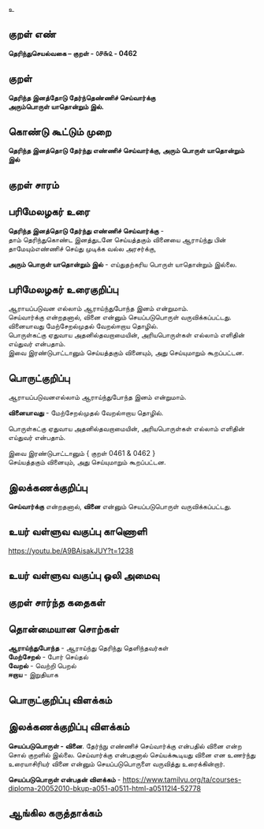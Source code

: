 உ

## குறள் எண் 

**தெரிந்துசெயல்வகை – குறள் - ௦௪௬௨ - 0462**  

## குறள் 

**தெரிந்த இனத்தோடு தேர்ந்தெண்ணிச் செய்வார்க்கு  
அரும்பொருள் யாதொன்றும் இல்.**

## கொண்டு கூட்டும் முறை

**தெரிந்த இனத்தொடு தேர்ந்து எண்ணிச் செய்வார்க்கு, அரும் பொருள் யாதொன்றும் இல்**

## குறள் சாரம் 


## பரிமேலழகர் உரை

**தெரிந்த இனத்தொடு தேர்ந்து எண்ணிச் செய்வார்க்கு** -  
தாம் தெரிந்துகொண்ட இனத்துடனே செய்யத்தகும் வினையை ஆராய்ந்து பின்  
தாமேயும்எண்ணிச் செய்து முடிக்க வல்ல அரசர்க்கு,  

**அரும் பொருள் யாதொன்றும் இல்** - எய்துதற்கரிய பொருள் யாதொன்றும் இல்லை.

## பரிமேலழகர் உரைகுறிப்பு   

ஆராயப்படுவன எல்லாம் ஆராய்ந்துபோந்த இனம் என்றுமாம்.  
செய்வார்க்கு என்றதனால், வினை என்னும் செயப்படுபொருள் வருவிக்கப்பட்டது.  
வினையாவது மேற்சேறல்முதல் வேறல்ஈறாய தொழில்.  
பொருள்கட்கு ஏதுவாய அதனில்தவறாமையின், அரியபொருள்கள் எல்லாம் எளிதின் எய்துவர் என்பதாம்.  
இவை இரண்டுபாட்டானும் செய்யத்தகும் வினையும், அது செய்யுமாறும் கூறப்பட்டன.    

## பொருட்குறிப்பு 

ஆராயப்படுவனஎல்லாம் ஆராய்ந்துபோந்த இனம் என்றுமாம்.  

**வினையாவது** -  மேற்சேறல்முதல் வேறல்ஈறாய தொழில்.  

பொருள்கட்கு ஏதுவாய அதனில்தவறாமையின், அரியபொருள்கள் எல்லாம் எளிதின் எய்துவர் என்பதாம்.  

இவை இரண்டுபாட்டானும் { குறள் 0461 & 0462 }    
செய்யத்தகும் வினையும், அது செய்யுமாறும் கூறப்பட்டன.    

## இலக்கணக்குறிப்பு  

**செய்வார்க்கு** என்றதனால், **வினை** என்னும் செயப்படுபொருள் வருவிக்கப்பட்டது.  

## உயர் வள்ளுவ வகுப்பு காணொளி

https://youtu.be/A9BAisakJUY?t=1238

## உயர் வள்ளுவ வகுப்பு ஒலி அமைவு 

 
## குறள் சார்ந்த கதைகள் 


## தொன்மையான சொற்கள்

**ஆராய்ந்துபோந்த** - ஆராய்ந்து தெரிந்து தெளிந்தவர்கள்      
**மேற்சேறல்** - போர் செய்தல்      
**வேறல்** - வெற்றி பெறல்   
**ஈறாய** - இறுதியாக

## பொருட்குறிப்பு விளக்கம்


## இலக்கணக்குறிப்பு விளக்கம்

**செயப்படுபொருள் - வினை**.  தேர்ந்நு எண்ணிச் செய்வார்க்கு என்பதில் வினை என்ற சொல் குறளில் இல்லை. செய்வார்க்கு என்பதனால் செய்யக்கூடியது வினை என உணர்ந்து உரையாசிரியர் வினை என்னும் செயப்படுபொருளை வருவித்து உரைக்கின்றார்.    

**செயப்படுபொருள் என்பதன் விளக்கம்** - https://www.tamilvu.org/ta/courses-diploma-20052010-bkup-a051-a0511-html-a05112l4-52778

## ஆங்கில கருத்தாக்கம் 



